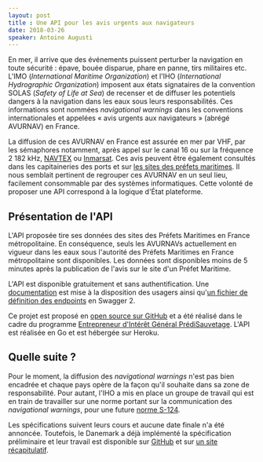 ```yaml
---
layout: post
title : Une API pour les avis urgents aux navigateurs
date: 2018-03-26
speaker: Antoine Augusti
---
```


En mer, il arrive que des événements puissent perturber la navigation en toute sécurité : épave, bouée disparue, phare en panne, tirs militaires etc. L'IMO (*International Maritime Organization*) et l'IHO (*International Hydrographic Organization*) imposent aux états signataires de la convention SOLAS (*Safety of Life at Sea*) de recenser et de diffuser les potentiels dangers à la navigation dans les eaux sous leurs responsabilités. Ces informations sont nommées *navigational warnings* dans les conventions internationales et appelées « avis urgents aux navigateurs » (abrégé AVURNAV) en France.

La diffusion de ces AVURNAV en France est assurée en mer par VHF, par les sémaphores notamment, après appel sur le canal 16 ou sur la fréquence 2 182 kHz, [NAVTEX][1] ou [Inmarsat][2]. Ces avis peuvent être également consultés dans les capitaineries des ports et sur [les sites des préfets maritimes][4]. Il nous semblait pertinent de regrouper ces AVURNAV en un seul lieu, facilement consommable par des systèmes informatiques. Cette volonté de proposer une API correspond à la logique d'État plateforme.

## Présentation de l'API

L'API proposée tire ses données des sites des Préfets Maritimes en France métropolitaine. En conséquence, seuls les AVURNAVs actuellement en vigueur dans les eaux sous l'autorité des Préfets Maritimes en France métropolitaine sont disponibles. Les données sont disponibles moins de 5 minutes après la publication de l'avis sur le site d'un Préfet Maritime.

L'API est disponible gratuitement et sans authentification. Une [documentation][5] est mise à la disposition des usagers ainsi qu'[un fichier de définition des endpoints][6] en Swagger 2.

Ce projet est proposé en [open source sur GitHub][7] et a été réalisé dans le cadre du programme [Entrepreneur d'Intérêt Général PrédiSauvetage][8]. L'API est réalisée en Go et est hébergée sur Heroku.

## Quelle suite ?

Pour le moment, la diffusion des *navigational warnings* n'est pas bien encadrée et chaque pays opère de la façon qu'il souhaite dans sa zone de responsabilité. Pour autant, l'IHO a mis en place un groupe de travail qui est en train de travailler sur une norme portant sur la communication des *navigational warnings*, pour une future [norme S-124][9].

Les spécifications suivent leurs cours et aucune date finale n'a été annoncée. Toutefois, le Danemark a déjà implémenté la spécification préliminaire et leur travail est disponible sur [GitHub][10] et sur [un site récapitulatif][11].

[1]: https://www.wikiwand.com/fr/Navtex
[2]: https://www.wikiwand.com/fr/Inmarsat
[3]: https://www.premar-atlantique.gouv.fr
[4]: https://www.premar-atlantique.gouv.fr
[5]: https://antoineaugusti.github.io/avurnav-api/
[6]: https://github.com/AntoineAugusti/avurnav-api/blob/master/docs.yml
[7]: https://github.com/AntoineAugusti/avurnav-api
[8]: https://entrepreneur-interet-general.etalab.gouv.fr/defi/2017/09/26/donneesauvetagemaritime/
[9]: http://iho.int/srv1/index.php?option=com_content&view=article&id=611&Itemid=850&lang=en
[10]: https://github.com/NiordOrg
[11]: http://docs.niord.org

